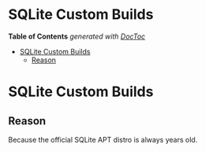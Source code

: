 
# SQLite Custom Builds


<!-- START doctoc generated TOC please keep comment here to allow auto update -->
<!-- DON'T EDIT THIS SECTION, INSTEAD RE-RUN doctoc TO UPDATE -->
**Table of Contents**  *generated with [DocToc](https://github.com/thlorenz/doctoc)*

- [SQLite Custom Builds](#sqlite-custom-builds)
  - [Reason](#reason)

<!-- END doctoc generated TOC please keep comment here to allow auto update -->


# SQLite Custom Builds

## Reason

Because the official SQLite APT distro is always years old.


